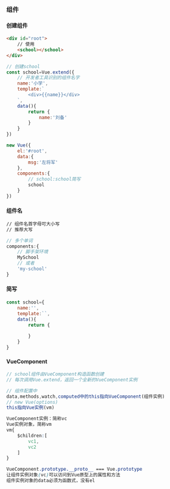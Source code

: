 ### 组件

#### 创建组件

```html
<div id="root">
    // 使用
    <school></school>
</div>
```

```js
// 创建school
const school=Vue.extend({
    // 开发者工具识别的组件名字
    name:'小学',
    template:`
        <div>{{name}}</div>
    `,
    data(){
        return {
            name:'刘备'
        }
    }
})
```

```js
new Vue({
    el:'#root',
    data:{
        msg:'左将军'
    },
    components:{
        // school:school简写
        school
    }
})
```

#### 组件名

```html
// 组件名首字母可大小写
// 推荐大写
```

```js
// 多个单词
components:{
    // 脚手架环境
    MySchool
    // 或者
    'my-school'
}
```

#### 简写

```js
const school={
    name:'',
    template:``,
    data(){
        return {
            
        }
    }
}
```

#### VueComponent

```js
// school组件由VueComponent构造函数创建
// 每次调用Vue.extend，返回一个全新的VueComponent实例
```

```js
// 组件配置中
data,methods,watch,computed中的this指向VueComponent(组件实例)
// new Vue(options)
this指向Vue实例(vm)
```

```css
VueComponent实例：简称vc
Vue实例对象，简称vm
vm{
    $children:[
        vc1,
        vc2
    ]
}
```

```css
VueComponent.prototype.__proto__ === Vue.prototype
让组件实例对象(vc)可以访问到Vue原型上的属性和方法
组件实例对象的data必须为函数式，没有el
```

